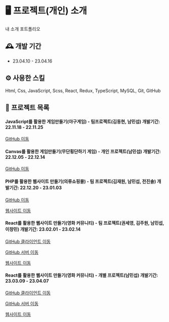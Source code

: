 # 🖥️ 프로젝트(개인) 소개
내 소개 포트폴리오
<br>

## 🕰️ 개발 기간
* 23.04.10 - 23.04.16

## ⚙️ 사용한 스킬
Html, Css, JavaScript, Scss, React, Redux, TypeScript, MySQL, Git, GitHub 

## 📌 프로젝트 목록

#### JavaScript를 활용한 게임만들기(야구게임) - 팀프로젝트(김동현, 남민섭) 개발기간: 22.11.18 - 22.11.25
<a href="https://github.com/namminimi/baseball-project1" >GitHub 이동</a>

#### Canvas를 활용한 게임만들기(무단횡단하기 게임) - 개인 프로젝트(남민섭) 개발기간: 22.12.05 - 22.12.14
<a href="https://github.com/namminimi/crazyGame-project2" >GitHub 이동</a>

#### PHP를 활용한 웹사이트 만들기(의류쇼핑몰) - 팀 프로젝트(김재원, 남민섭, 전진솔) 개발기간: 22.12.20 - 23.01.03
<a href="https://github.com/namminimi/shopping" >GitHub 이동</a>
</div>
<a href="http://uou413.dothome.co.kr/shopping/index.php" >웹사이트 이동</a>

#### React를 활용한 웹사이트 만들기(영화 커뮤니티) - 팀 프로젝트(권세영, 김주원, 남민섭, 이창민) 개발기간: 23.02.01 - 23.02.14
<a href="https://github.com/namminimi/movie-react" >GitHub 클라이언트 이동</a>
</div>

<a href="https://github.com/namminimi/movie-server2" >GitHub 서버 이동</a>
</div>

<a href="https://movie-react-khaki.vercel.app/" >웹사이트 이동</a>
</div>

#### React를 활용한 웹사이트 만들기(영화 커뮤니티) - 개별 프로젝트(남민섭) 개발기간: 23.03.09 - 23.04.07
<a href="https://github.com/namminimi/ice-cream" >GitHub 클라이언트 이동</a>
</div>

<a href="https://github.com/namminimi/ice-cream-server" >GitHub 서버 이동</a>
</div>

<a href="https://ice-cream-iota.vercel.app/" >웹사이트 이동</a>
</div>



